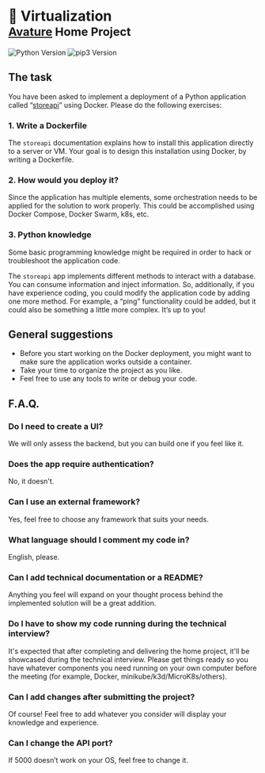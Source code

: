 # 🐳 Virtualization<br><small>[Avature](https://careers.avature.net/en_US/main/Dashboard#who-we-are) Home Project</small>

![Python Version](https://img.shields.io/badge/Python->=3.8.10-informational?style=flat-square&logo=python)
![pip3 Version](https://img.shields.io/badge/pip3->=22.2.1-informational?style=flat-square&logo=python)

## The task

You have been asked to implement a deployment of a Python application called
“[storeapi](/storeapi/)” using Docker. Please do the following exercises:

### 1. Write a Dockerfile

The `storeapi` documentation explains how to install this application directly to a server or VM. Your goal is to design this installation using Docker, by writing a Dockerfile.

### 2. How would you deploy it?

Since the application has multiple elements, some orchestration needs to be applied for the solution to work properly. This could be accomplished using Docker Compose, Docker Swarm, k8s, etc.

### 3. Python knowledge

Some basic programming knowledge might be required in order to hack or troubleshoot the application code.

The `storeapi` app implements different methods to interact with a database. You can consume information and inject information. So, additionally, if you have experience coding, you could modify the application code by adding one more method. For example, a “ping” functionality could be added, but it could also be something a little more complex. It’s up to you!

## General suggestions

- Before you start working on the Docker deployment, you might want to make sure the application works outside a container.
- Take your time to organize the project as you like.
- Feel free to use any tools to write or debug your code.

## F.A.Q.

### Do I need to create a UI?

We will only assess the backend, but you can build one if you feel like it.

### Does the app require authentication?

No, it doesn't.

### Can I use an external framework?

Yes, feel free to choose any framework that suits your needs.

### What language should I comment my code in?

English, please.

### Can I add technical documentation or a README?

Anything you feel will expand on your thought process behind the implemented solution will be a great addition.

### Do I have to show my code running during the technical interview?

It's expected that after completing and delivering the home project, it'll be showcased during the technical interview. Please get things ready so you have whatever components you need running on your own computer before the meeting (for example, Docker, minikube/k3d/MicroK8s/others).

### Can I add changes after submitting the project?

Of course! Feel free to add whatever you consider will display your
knowledge and experience.

### Can I change the API port?

If 5000 doesn’t work on your OS, feel free to change it.

